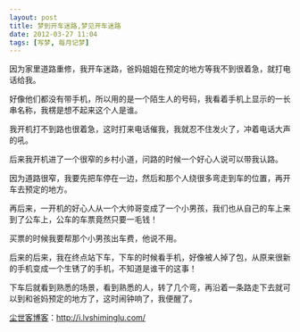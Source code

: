 ```yaml
---
layout: post
title: 梦到开车迷路,梦见开车迷路
date: 2012-03-27 11:04
tags: [写梦, 每月记梦]
---
```

因为家里道路重修，我开车迷路，爸妈姐姐在预定的地方等我不到很着急，就打电话给我。

好像他们都没有带手机，所以用的是一个陌生人的号码，我看着手机上显示的一长串名称，我楞是想不起来这个人是谁。

我开机打不到路也很着急，这时打来电话催我，我就忍不住发火了，冲着电话大声的吼。

后来我开机进了一个很窄的乡村小道，问路的时候一个好心人说可以带我认路。

因为道路很窄，我要先把车停在一边，然后和那个人绕很多弯走到车的位置，再开车去预定的地方。

再后来，一开机的好心人从一个大帅哥变成了一个小男孩，我们也从自己的车上来到了公车上，公车的车票竟然只要一毛钱！

买票的时候我要帮那个小男孩出车费，他说不用。

后来的后来，我在终点站下车，下车的时候看手机，好像被人掉了包，从原来很新的手机变成一个生锈了的手机，不知道是谁干的这事！

下车后就看到熟悉的场景，看到熟悉的人，转了几个弯，再沿着一条路走下去就可以到和爸妈预定的地方了，这时闹钟响了，我便醒了。

<a href="http://i.lvshiminglu.com/">尘世客博客</a>：<a href="http://i.lvshiminglu.com/">http://i.lvshiminglu.com/</a>

